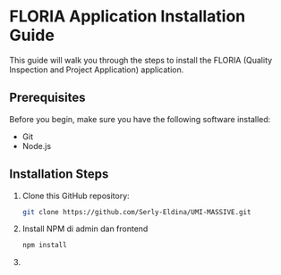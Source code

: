 # FLORIA Application Installation Guide

This guide will walk you through the steps to install the FLORIA (Quality Inspection and Project Application) application.

## Prerequisites

Before you begin, make sure you have the following software installed:

- Git
- Node.js

## Installation Steps

1. Clone this GitHub repository:
    ```sh
    git clone https://github.com/Serly-Eldina/UMI-MASSIVE.git
    ```
2. Install NPM di admin dan frontend
    ```sh
    npm install
    ```
3. 
